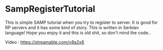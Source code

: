 # SampRegisterTutorial

This is simple SAMP tutorial when you try to register to server. It is good for RP servers and it has some kind of story. This is written in Serbian language!
Hope you enjoy it and this is old shit, so don't mind the code..

Video : https://streamable.com/y8a2x8
